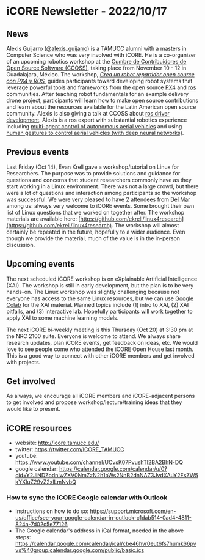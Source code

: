 # iCORE Newsletter - 2022/10/17

## News

Alexis Guijarro ([@alexis_guijarro](https://twitter.com/alexis_guijarro)) is a TAMUCC alumni with a masters in Computer Science who was very involved with iCORE. 
He is a co-organizer of an upcoming robotics workshop at the [Cumbre de Contribuidores de Open Source Software (CCOSS)](https://ccoss.org/), taking place from November 10 - 12 in Guadalajara, México. 
The workshop, [_Crea un robot repartidor open source con PX4 y ROS_](https://ccoss.org/crea-robot-repartidor-os-px4-ros/),
guides participants toward developing robot systems that leverage powerful tools and frameworks from the open source [PX4](https://px4.io/) and [ros](https://www.ros.org/) communities. After teaching robot fundamentals for an example delivery drone project, participants will learn how to make open source contributions and learn about the resources available for the Latin American open source community. 
Alexis is also giving a talk at CCOSS about [ros driver development](https://ccoss.org/sessions/2022/la-aventura-de-escribir-drivers-para-ros/). 
Alexis is a ros expert with substantial robotics experience including [multi-agent control of autonomous aerial vehicles](https://www.google.com/url?q=https%3A%2F%2Fdoi.org%2F10.1109%2FICUAS.2018.8453484&sa=D&sntz=1&usg=AOvVaw2j89VTYvQmdO02_x6-gOBi) and using [human gestures to control aerial vehicles (with deep neural networks)](https://www.google.com/url?q=https%3A%2F%2Fdoi.org%2F10.1007%2F978-3-030-40309-6_10&sa=D&sntz=1&usg=AOvVaw0LH9jGTMu4nlp1lPcV1RI6).

## Previous events 

Last Friday (Oct 14), Evan Krell gave a workshop/tutorial on Linux for Researchers. The purpose was to provide solutions and guidance for questions and concerns that student researchers commonly have as they start working in a Linux environment. There was not a large crowd, but there were a lot of questions and interaction among participants so the workshop was successful. We were very pleased to have 2 attendees from [Del Mar](https://www.delmar.edu/) among us: always very welcome to iCORE events. Some brought their own list of Linux questions that we worked on together after. The workshop materials are available here: [https://github.com/ekrell/linux4research](https://github.com/ekrell/linux4research). The workshop will almost certainly be repeated in the future, hopefully to a wider audience. Even though we provide the material, much of the value is in the in-person discussion. 

## Upcoming events

The next scheduled iCORE workshop is on eXplainable Artificial Intelligence (XAI). The workshop is still in early development, but the plan is to be very hands-on. The Linux workshop was slightly challenging because not everyone has access to the same Linux resources, but we can use [Google Colab](https://colab.research.google.com/) for the XAI material. Planned topics include (1) intro to XAI, (2) XAI pitfalls, and (3) interactive lab. Hopefully participants will work together to apply XAI to some machine learning models. 

The next iCORE bi-weekly meeting is this Thursday (Oct 20) at 3:30 pm at the NRC 2100 suite. Everyone is welcome to attend. We always share research updates, plan iCORE events, get feedback on ideas, etc. We would love to see people come who attended the iCORE Open House last month. This is a good way to connect with other iCORE members and get involved with projects. 

## Get involved

As always, we encourage all iCORE members and iCORE-adjacent persons to get involved and propose workshop/lecture/training ideas that they would like to present.

## iCORE resources

- website: http://icore.tamucc.edu/
- twitter: https://twitter.com/ICORE_TAMUCC
- youtube: https://www.youtube.com/channel/UCvsK07PvushTI2BA2BhN-DQ
- google calendar: https://calendar.google.com/calendar/u/0?cid=Y2JlNDZodnIwZXV0NmZzN2h1bWs2NnB2dnNAZ3JvdXAuY2FsZW5kYXIuZ29vZ2xlLmNvbQ

### How to sync the iCORE Google calendar with Outlook

- Instructions on how to do so: https://support.microsoft.com/en-us/office/see-your-google-calendar-in-outlook-c1dab514-0ad4-4811-824a-7d02c5e77126
- The Google calendar's address in iCal format, needed in the above steps: https://calendar.google.com/calendar/ical/cbe46hvr0eut6fs7humk66pvvs%40group.calendar.google.com/public/basic.ics

